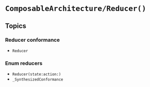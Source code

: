 # ``ComposableArchitecture/Reducer()``

## Topics

### Reducer conformance

- ``Reducer``

### Enum reducers

- ``Reducer(state:action:)``
- ``_SynthesizedConformance``
